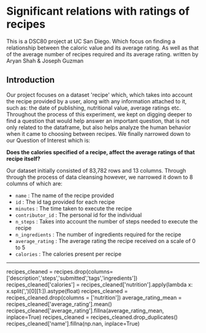 # Significant relations with ratings of recipes
This is a DSC80 project at UC San Diego. Which focus on finding a relationship between the caloric value and its average rating. As well as that of the average number of recipes required and its average rating. 
written by Aryan Shah & Joseph Guzman

## Introduction

Our project focuses on a dataset 'recipe' which, which takes into account the recipe provided by a user, along with any information attached to it, such as: the date of publishing, nutritional value, average ratings etc. Throughout the process of this experiment, we kept on digging deeper to find a question that would help answer an important question, that is not only related to the dataframe, but also helps analyze the human behavior when it came to choosing between recipes. We finally narrowed down to our Question of Interest which is:

**Does the calories specified of a recipe, affect the average ratings of that recipe itself?**

Our dataset initially consisted of 83,782 rows and 13 columns. Through through the process of data cleansing however, we narrowed it down to 8 columns of which are:
- `name` : The name of the recipe provided
- `id` : The id tag provided for each recipe
- `minutes` : The time taken to execute the recipe
- `contributor_id` : The personal id for the individual
- `n_steps` : Takes into account the number of steps needed to execute the recipe
- `n_ingredients` : The number of ingredients required for the recipe
- `average_rating` : The average rating the recipe received on a scale of 0 to 5
- `calories` : The calories present per recipe

***
<python>
    recipes_cleaned = recipes.drop(columns=['description','steps','submitted','tags','ingredients'])
    recipes_cleaned['calories'] = recipes_cleaned['nutrition'].apply(lambda x: x.split(',')[0][1:]).astype(float)
    recipes_cleaned = recipes_cleaned.drop(columns = ['nutrition'])
    average_rating_mean = recipes_cleaned['average_rating'].mean()
    recipes_cleaned['average_rating'].fillna(average_rating_mean, inplace=True)
    recipes_cleaned = recipes_cleaned.drop_duplicates()
    recipes_cleaned['name'].fillna(np.nan, inplace=True)
</python>
